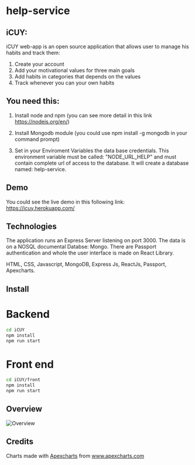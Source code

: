 # help-service

## iCUY:

iCUY web-app is an open source application that allows user to manage his habits and track them:

1. Create your account
2. Add your motivational values for three main goals
3. Add habits in categories that depends on the values
4. Track whenever you can your own habits

## You need this:

1. Install node and npm (you can see more detail in this link https://nodejs.org/en/)

2. Install Mongodb module (you could use npm install -g mongodb in your command prompt)

3. Set in your Enviroment Variables the data base credentials. This environment variable must be called: "NODE_URL_HELP" and must contain complete url of access to the database.
It will create a database named: help-service.


## Demo

You could see the live demo in this following link: https://icuy.herokuapp.com/

## Technologies
The application runs an Express Server listening on port 3000. The data is on a NOSQL documental Databse: Mongo. There are Passport authentication and whole the user interface is made on React Library.

HTML, CSS, Javascript, MongoDB, Express Js, ReactJs, Passport, Apexcharts.

## Install

# Backend
```bash
cd iCUY
npm install
npm run start
```
# Front end
```bash
cd iCUY/front
npm install
npm run start
```

## Overview
 
![Overview](https://github.com/jmcontreras10/iCUY/blob/master/Capture.PNG?raw=true)

## Credits
Charts made with <a href="https://apexcharts.com/" title="Icon Pond">Apexcharts</a> from <a href="https://www.apexcharts.com/" title="Flaticon"> www.apexcharts.com</a>
